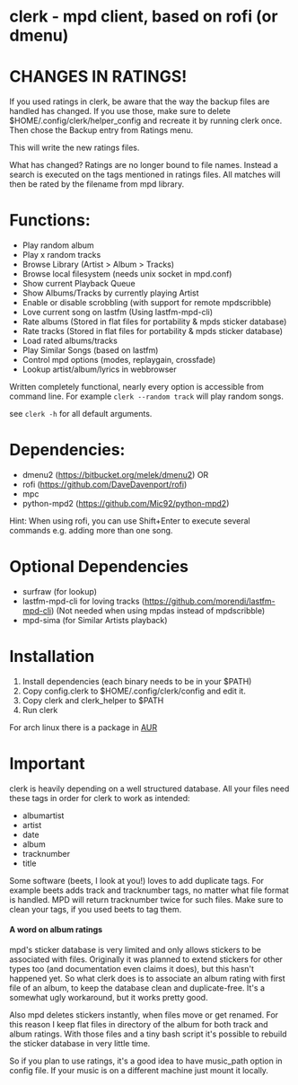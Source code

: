 # clerk - mpd client, based on rofi (or dmenu)

# CHANGES IN RATINGS!
If you used ratings in clerk, be aware that the way the backup files are
handled has changed. If you use those, make sure to delete $HOME/.config/clerk/helper_config
and recreate it by running clerk once.
Then chose the Backup entry from Ratings menu.

This will write the new ratings files.

What has changed? Ratings are no longer bound to file names. Instead
a search is executed on the tags mentioned in ratings files. All matches
will then be rated by the filename from mpd library.


# Functions:

* Play random album
* Play x random tracks
* Browse Library (Artist > Album > Tracks)
* Browse local filesystem (needs unix socket in mpd.conf)
* Show current Playback Queue
* Show Albums/Tracks by currently playing Artist
* Enable or disable scrobbling (with support for remote mpdscribble)
* Love current song on lastfm (Using lastfm-mpd-cli)
* Rate albums (Stored in flat files for portability & mpds sticker database)
* Rate tracks (Stored in flat files for portability & mpds sticker database)
* Load rated albums/tracks
* Play Similar Songs (based on lastfm)
* Control mpd options (modes, replaygain, crossfade)
* Lookup artist/album/lyrics in webbrowser

Written completely functional, nearly every option is accessible
from command line.
For example `clerk --random track` will play random songs.

see `clerk -h` for all default arguments.


# Dependencies:

* dmenu2 (https://bitbucket.org/melek/dmenu2) OR
* rofi (https://github.com/DaveDavenport/rofi)
* mpc
* python-mpd2 (https://github.com/Mic92/python-mpd2)

Hint: When using rofi, you can use Shift+Enter to execute several commands
e.g. adding more than one song.

# Optional Dependencies

* surfraw (for lookup)
* lastfm-mpd-cli for loving tracks (https://github.com/morendi/lastfm-mpd-cli)
  (Not needed when using mpdas instead of mpdscribble)
* mpd-sima (for Similar Artists playback)

# Installation

1. Install dependencies (each binary needs to be in your $PATH)
2. Copy config.clerk to $HOME/.config/clerk/config and edit it.
3. Copy clerk and clerk_helper to $PATH
4. Run clerk

For arch linux there is a package in [AUR](https://aur.archlinux.org/packages/clerk-git/)

# Important

clerk is heavily depending on a well structured database.
All your files need these tags in order for clerk to work as intended:
* albumartist
* artist
* date
* album
* tracknumber
* title

Some software (beets, I look at you!) loves to add duplicate tags.
For example beets adds track and tracknumber tags, no matter what file format
is handled. MPD will return tracknumber twice for such files.
Make sure to clean your tags, if you used beets to tag them.

#### A word on album ratings
mpd's sticker database is very limited and only allows stickers to be associated
with files. Originally it was planned to extend stickers for other types too
(and documentation even claims it does), but this hasn't happened yet.
So what clerk does is to associate an album rating with first file of an album,
to keep the database clean and duplicate-free.
It's a somewhat ugly workaround, but it works pretty good.

Also mpd deletes stickers instantly, when files move or get renamed.
For this reason I keep flat files in directory of the album for both track and
album ratings. With those files and a tiny bash script it's possible to rebuild
the sticker database in very little time.

So if you plan to use ratings, it's a good idea to have music_path option
in config file. If your music is on a different machine just mount it locally.
